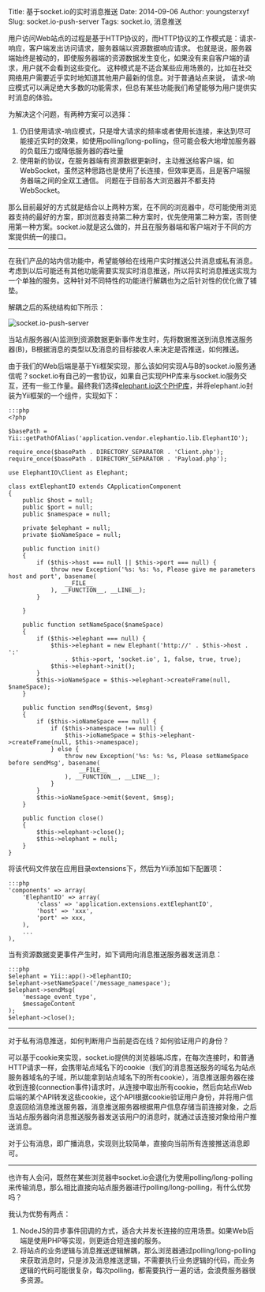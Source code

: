 Title: 基于socket.io的实时消息推送
Date: 2014-09-06
Author: youngsterxyf
Slug: socket.io-push-server
Tags: socket.io, 消息推送

用户访问Web站点的过程是基于HTTP协议的，而HTTP协议的工作模式是：请求-响应，客户端发出访问请求，服务器端以资源数据响应请求。
也就是说，服务器端始终是被动的，即使服务器端的资源数据发生变化，如果没有来自客户端的请求，用户就不会看到这些变化。
这种模式是不适合某些应用场景的，比如在社交网络用户需要近乎实时地知道其他用户最新的信息。对于普通站点来说，
请求-响应模式可以满足绝大多数的功能需求，但总有某些功能我们希望能够为用户提供实时消息的体验。

为解决这个问题，有两种方案可以选择：

1. 仍旧使用请求-响应模式，只是增大请求的频率或者使用长连接，来达到尽可能接近实时的效果，如使用polling/long-polling，但可能会极大地增加服务器的负载压力或降低服务器的吞吐量
2. 使用新的协议，在服务器端有资源数据更新时，主动推送给客户端，如WebSocket，虽然这种思路也是使用了长连接，但效率更高，且是客户端服务器端之间的全双工通信。
问题在于目前各大浏览器并不都支持WebSocket。

那么目前最好的方式就是结合以上两种方案，在不同的浏览器中，尽可能使用浏览器支持的最好的方案，即浏览器支持第二种方案时，优先使用第二种方案，否则使用第一种方案。socket.io就是这么做的，并且在服务器端和客户端对于不同的方案提供统一的接口。

------

在我们产品的站内信功能中，希望能够给在线用户实时推送公共消息或私有消息。考虑到以后可能还有其他功能需要实现实时消息推送，所以将实时消息推送实现为一个单独的服务。这种针对不同特性的功能进行解耦也为之后针对性的优化做了铺垫。

解耦之后的系统结构如下所示：

![socket.io-push-server](https://raw.github.com/youngsterxyf/youngsterxyf.github.com/master/assets/uploads/pics/socket.io-push-server.png)

当站点服务器(A)监测到资源数据更新事件发生时，先将数据推送到消息推送服务器(B)，B根据消息的类型以及消息的目标接收人来决定是否推送，如何推送。

由于我们的Web后端是基于Yii框架实现，那么该如何实现A与B的socket.io服务通信呢？socket.io有自己的一套协议，如果自己实现PHP库来与socket.io服务交互，还有一些工作量。最终我们选择[elephant.io这个PHP库](https://github.com/oncesk/elephant.io)，并将elephant.io封装为Yii框架的一个组件，实现如下：


    :::php
    <?php

    $basePath = Yii::getPathOfAlias('application.vendor.elephantio.lib.ElephantIO');

    require_once($basePath . DIRECTORY_SEPARATOR . 'Client.php');
    require_once($basePath . DIRECTORY_SEPARATOR . 'Payload.php');

    use ElephantIO\Client as Elephant;

    class extElephantIO extends CApplicationComponent
    {
        public $host = null;
        public $port = null;
        public $namespace = null;

        private $elephant = null;
        private $ioNameSpace = null;

        public function init()
        {
            if ($this->host === null || $this->port === null) {
                throw new Exception('%s: %s: %s, Please give me parameters host and port', basename(
                    __FILE__
                ), __FUNCTION__, __LINE__);
            }

        }

        public function setNameSpace($nameSpace)
        {
            if ($this->elephant === null) {
                $this->elephant = new Elephant('http://' . $this->host . ':'
                    . $this->port, 'socket.io', 1, false, true, true);
                $this->elephant->init();
            }
            $this->ioNameSpace = $this->elephant->createFrame(null, $nameSpace);
        }

        public function sendMsg($event, $msg)
        {
            if ($this->ioNameSpace === null) {
                if ($this->namespace !== null) {
                    $this->ioNameSpace = $this->elephant->createFrame(null, $this->namespace);
                } else {
                    throw new Exception('%s: %s: %s, Please setNameSpace before sendMsg', basename(
                        __FILE__
                    ), __FUNCTION__, __LINE__);
                }
            }
            $this->ioNameSpace->emit($event, $msg);
        }

        public function close()
        {
            $this->elephant->close();
            $this->elephant = null;
        }
    }

将该代码文件放在应用目录extensions下，然后为Yii添加如下配置项：


    :::php
    'components' => array(
        'ElephantIO' => array(
            'class' => 'application.extensions.extElephantIO',
            'host' => 'xxx',
            'port' => xxx,
        ),
        ...
    ),


当有资源数据变更事件产生时，如下调用向消息推送服务器发送消息：


    :::php
    $elephant = Yii::app()->ElephantIO;
    $elephant->setNameSpace('/message_namespace');
    $elephant->sendMsg(
        'message_event_type',
        $messageContent
    );       
    $elephant->close();

------

对于私有消息推送，如何判断用户当前是否在线？如何验证用户的身份？

可以基于cookie来实现，socket.io提供的浏览器端JS库，在每次连接时，和普通HTTP请求一样，会携带站点域名下的cookie（我们的消息推送服务的域名为站点服务器域名的子域，所以能拿到站点域名下的所有cookie），消息推送服务器在接收到连接(connection事件)请求时，从连接中取出所有cookie，然后向站点Web后端的某个API转发这些cookie，这个API根据cookie验证用户身份，并将用户信息返回给消息推送服务器，消息推送服务器根据用户信息存储当前连接对象，之后当站点服务器向消息推送服务器发送该用户的消息时，就通过该连接对象给用户推送消息。

对于公有消息，即广播消息，实现则比较简单，直接向当前所有连接推送消息即可。

------

也许有人会问，既然在某些浏览器中socket.io会退化为使用polling/long-polling来传输消息，那么相比直接向站点服务器进行polling/long-polling，有什么优势吗？

我认为优势有两点：

1. NodeJS的异步事件回调的方式，适合大并发长连接的应用场景。如果Web后端是使用PHP等实现，则更适合短连接的服务。
2. 将站点的业务逻辑与消息推送逻辑解耦，那么浏览器通过polling/long-polling来获取消息时，只是涉及消息推送逻辑，不需要执行业务逻辑的代码，而业务逻辑的代码可能很复杂，每次polling，都需要执行一遍的话，会浪费服务器很多资源。
